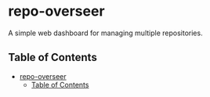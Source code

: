 # repo-overseer

A simple web dashboard for managing multiple repositories.

## Table of Contents

- [repo-overseer](#repo-overseer)
  - [Table of Contents](#table-of-contents)

